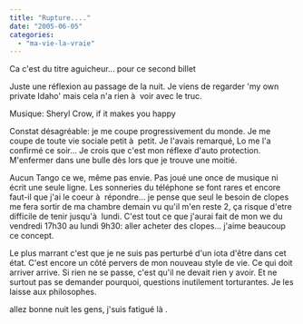 ```yaml
---
title: "Rupture...."
date: "2005-06-05"
categories: 
  - "ma-vie-la-vraie"
---
```


Ca c'est du titre aguicheur... pour ce second billet

Juste une réflexion au passage de la nuit. Je viens de regarder 'my own private Idaho' mais cela n'a rien à  voir avec le truc.

Musique: Sheryl Crow, if it makes you happy

Constat désagréable: je me coupe progressivement du monde. Je me coupe de toute vie sociale petit à  petit. Je l'avais remarqué, Lo me l'a confirmé ce soir... Je crois que c'est mon réflexe d'auto protection. M'enfermer dans une bulle dès lors que je trouve une moitié.

Aucun Tango ce we, même pas envie. Pas joué une once de musique ni écrit une seule ligne. Les sonneries du téléphone se font rares et encore faut-il que j'ai le coeur à  répondre... je pense que seul le besoin de clopes me fera sortir de ma chambre demain vu qu'il m'en reste 2, ça risque d'etre difficile de tenir jusqu'à  lundi. C'est tout ce que j'aurai fait de mon we du vendredi 17h30 au lundi 9h30: aller acheter des clopes... j'aime beaucoup ce concept.

Le plus marrant c'est que je ne suis pas perturbé d'un iota d'être dans cet état. C'est encore un côté pervers de mon nouveau style de vie. Ce qui doit arriver arrive. Si rien ne se passe, c'est qu'il ne devait rien y avoir. Et ne surtout pas se demander pourquoi, questions inutilement torturantes. Je les laisse aux philosophes.

allez bonne nuit les gens, j'suis fatigué là .
